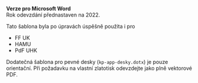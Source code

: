 <b>Verze pro Microsoft Word</b><br />
Rok odevzdání přednastaven na 2022.

Tato šablona byla po úpravách úspěšně použita i pro
* FF UK
* HAMU
* PdF UHK

Dodatečná šablona pro pevné desky (`kp-app-desky.dotx`) je pouze orientační.
Při&nbsp;požadavku na&nbsp;vlastní zlatotisk odevzdejte jako plně vektorové PDF.